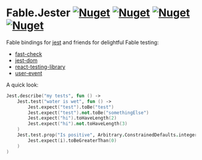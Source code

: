 # Fable.Jester [![Nuget](https://img.shields.io/nuget/v/Fable.Jester.svg?maxAge=0&colorB=brightgreen&label=Fable.Jester)](https://www.nuget.org/packages/Fable.Jester) [![Nuget](https://img.shields.io/nuget/v/Fable.ReactTestingLibrary.svg?maxAge=0&colorB=brightgreen&label=Fable.ReactTestingLibrary)](https://www.nuget.org/packages/Fable.ReactTestingLibrary) [![Nuget](https://img.shields.io/nuget/v/Fable.FastCheck.svg?maxAge=0&colorB=brightgreen&label=Fable.FastCheck)](https://www.nuget.org/packages/Fable.FastCheck) [![Nuget](https://img.shields.io/nuget/v/Fable.FastCheck.Jest.svg?maxAge=0&colorB=brightgreen&label=Fable.FastCheck.Jest)](https://www.nuget.org/packages/Fable.FastCheck.Jest)

Fable bindings for [jest](https://github.com/facebook/jest) and friends for delightful Fable testing:
 * [fast-check](https://github.com/dubzzz/fast-check)
 * [jest-dom](https://github.com/testing-library/jest-dom)
 * [react-testing-library](https://github.com/testing-library/react-testing-library)
 * [user-event](https://github.com/testing-library/user-event)

A quick look:

```fsharp
Jest.describe("my tests", fun () ->
    Jest.test("water is wet", fun () ->
        Jest.expect("test").toBe("test")
        Jest.expect("test").not.toBe("somethingElse")
        Jest.expect("hi").toHaveLength(2)
        Jest.expect("hi").not.toHaveLength(3)
    )
    Jest.test.prop("Is positive", Arbitrary.ConstrainedDefaults.integer(1,100), fun i ->
        Jest.expect(i).toBeGreaterThan(0)
    )
)
```
